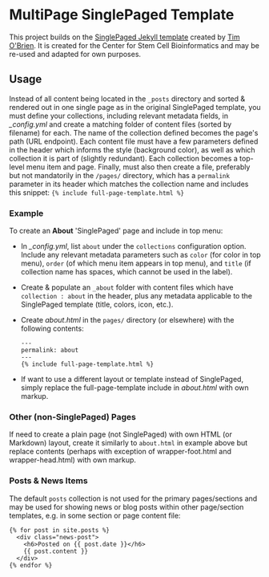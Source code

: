 MultiPage SinglePaged Template
===============================

This project builds on the [SinglePaged Jekyll template](https://github.com/t413/SinglePaged) created by [Tim O'Brien](http://t413.com/).
It is created for the Center for Stem Cell Bioinformatics and may be re-used and adapted for own purposes.

## Usage

Instead of all content being located in the `_posts` directory and sorted & rendered out in one single page as in the original SinglePaged template, you must define your collections, including relevant metadata fields, in *_config.yml* and create a matching folder of content files (sorted by filename) for each. The name of the collection defined becomes the page's path (URL endpoint). Each content file must have a few parameters defined in the header which informs the style (background color), as well as which collection it is part of (slightly redundant). Each collection becomes a top-level menu item and page. Finally, must also then create a file, preferably but not mandatorily in the `/pages/` directory, which has a `permalink` parameter in its header which matches the collection name and includes this snippet: `{% include full-page-template.html %}`

### Example

To create an **About** 'SinglePaged' page and include in top menu:
- In *_config.yml*, list `about` under the `collections` configuration option. Include any relevant metadata parameters such as `color` (for color in top menu), `order` (of which menu item appears in top menu), and `title` (if collection name has spaces, which cannot be used in the label). 
- Create & populate an `_about` folder with content files which have `collection : about` in the header, plus any metadata applicable to the SinglePaged template (title, colors, icon, etc.).
- Create _about.html_ in the `pages/` directory (or elsewhere) with the following contents:  

  ```liquid
  ---
  permalink: about
  ---
  {% include full-page-template.html %}
  ```
- If want to use a different layout or template instead of SinglePaged, simply replace the full-page-template include in _about.html_ with own markup.


### Other (non-SinglePaged) Pages

If need to create a plain page (not SinglePaged) with own HTML (or Markdown) layout, create it similarly to `about.html` in example above but replace contents (perhaps with exception of wrapper-foot.html and wrapper-head.html) with own markup.

### Posts & News Items

The default `posts` collection is not used for the primary pages/sections and may be used for showing news or blog posts within other page/section templates, e.g. in some section or page content file:
```liquid
{% for post in site.posts %}
  <div class="news-post">
    <h6>Posted on {{ post.date }}</h6>
    {{ post.content }}
  </div>
{% endfor %}
```
